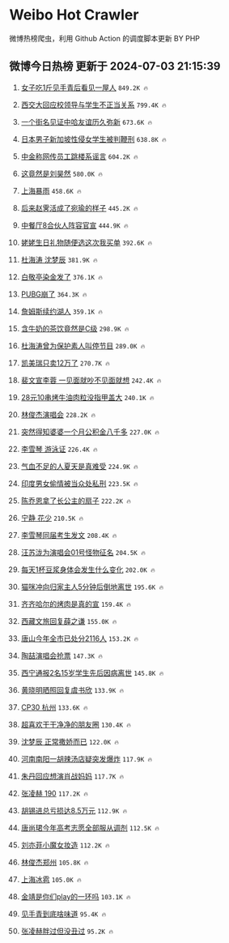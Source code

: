 # Weibo Hot Crawler 



微博热榜爬虫，利用 Github Action 的调度脚本更新 BY PHP 


## 微博今日热榜 更新于 2024-07-03 21:15:39 
1. [女子吃1斤见手青后看见一屋人](https://s.weibo.com/weibo?q=%23%E5%A5%B3%E5%AD%90%E5%90%831%E6%96%A4%E8%A7%81%E6%89%8B%E9%9D%92%E5%90%8E%E7%9C%8B%E8%A7%81%E4%B8%80%E5%B1%8B%E4%BA%BA%23&t=31&band_rank=1&Refer=top) `849.2K 🔥` 

1. [西交大回应校领导与学生不正当关系](https://s.weibo.com/weibo?q=%23%E8%A5%BF%E4%BA%A4%E5%A4%A7%E5%9B%9E%E5%BA%94%E6%A0%A1%E9%A2%86%E5%AF%BC%E4%B8%8E%E5%AD%A6%E7%94%9F%E4%B8%8D%E6%AD%A3%E5%BD%93%E5%85%B3%E7%B3%BB%23&t=31&band_rank=2&Refer=top) `799.4K 🔥` 

1. [一个街名见证中哈友谊历久弥新](https://s.weibo.com/weibo?q=%23%E4%B8%80%E4%B8%AA%E8%A1%97%E5%90%8D%E8%A7%81%E8%AF%81%E4%B8%AD%E5%93%88%E5%8F%8B%E8%B0%8A%E5%8E%86%E4%B9%85%E5%BC%A5%E6%96%B0%23&t=31&band_rank=3&Refer=top) `673.6K 🔥` 

1. [日本男子新加坡性侵女学生被判鞭刑](https://s.weibo.com/weibo?q=%23%E6%97%A5%E6%9C%AC%E7%94%B7%E5%AD%90%E6%96%B0%E5%8A%A0%E5%9D%A1%E6%80%A7%E4%BE%B5%E5%A5%B3%E5%AD%A6%E7%94%9F%E8%A2%AB%E5%88%A4%E9%9E%AD%E5%88%91%23&t=31&band_rank=4&Refer=top) `638.8K 🔥` 

1. [中金称网传员工跳楼系谣言](https://s.weibo.com/weibo?q=%23%E4%B8%AD%E9%87%91%E7%A7%B0%E7%BD%91%E4%BC%A0%E5%91%98%E5%B7%A5%E8%B7%B3%E6%A5%BC%E7%B3%BB%E8%B0%A3%E8%A8%80%23&t=31&band_rank=5&Refer=top) `604.2K 🔥` 

1. [这竟然是刘昊然](https://s.weibo.com/weibo?q=%E8%BF%99%E7%AB%9F%E7%84%B6%E6%98%AF%E5%88%98%E6%98%8A%E7%84%B6&t=31&band_rank=6&Refer=top) `580.0K 🔥` 

1. [上海暴雨](https://s.weibo.com/weibo?q=%E4%B8%8A%E6%B5%B7%E6%9A%B4%E9%9B%A8&t=31&band_rank=7&Refer=top) `458.6K 🔥` 

1. [后来赵霁活成了宛瑜的样子](https://s.weibo.com/weibo?q=%E5%90%8E%E6%9D%A5%E8%B5%B5%E9%9C%81%E6%B4%BB%E6%88%90%E4%BA%86%E5%AE%9B%E7%91%9C%E7%9A%84%E6%A0%B7%E5%AD%90&t=31&band_rank=8&Refer=top) `445.2K 🔥` 

1. [中餐厅8合伙人阵容官宣](https://s.weibo.com/weibo?q=%23%E4%B8%AD%E9%A4%90%E5%8E%858%E5%90%88%E4%BC%99%E4%BA%BA%E9%98%B5%E5%AE%B9%E5%AE%98%E5%AE%A3%23&t=31&band_rank=9&Refer=top) `444.9K 🔥` 

1. [姥姥生日礼物随便选这次我买单](https://s.weibo.com/weibo?q=%23%E5%A7%A5%E5%A7%A5%E7%94%9F%E6%97%A5%E7%A4%BC%E7%89%A9%E9%9A%8F%E4%BE%BF%E9%80%89%E8%BF%99%E6%AC%A1%E6%88%91%E4%B9%B0%E5%8D%95%23&t=31&band_rank=10&Refer=top) `392.6K 🔥` 

1. [杜海涛 沈梦辰](https://s.weibo.com/weibo?q=%E6%9D%9C%E6%B5%B7%E6%B6%9B%20%E6%B2%88%E6%A2%A6%E8%BE%B0&t=31&band_rank=11&Refer=top) `381.9K 🔥` 

1. [白敬亭染金发了](https://s.weibo.com/weibo?q=%23%E7%99%BD%E6%95%AC%E4%BA%AD%E6%9F%93%E9%87%91%E5%8F%91%E4%BA%86%23&t=31&band_rank=12&Refer=top) `376.1K 🔥` 

1. [PUBG崩了](https://s.weibo.com/weibo?q=PUBG%E5%B4%A9%E4%BA%86&t=31&band_rank=13&Refer=top) `364.3K 🔥` 

1. [詹姆斯续约湖人](https://s.weibo.com/weibo?q=%23%E8%A9%B9%E5%A7%86%E6%96%AF%E7%BB%AD%E7%BA%A6%E6%B9%96%E4%BA%BA%23&t=31&band_rank=14&Refer=top) `359.1K 🔥` 

1. [含牛奶的茶饮竟然是C级](https://s.weibo.com/weibo?q=%23%E5%90%AB%E7%89%9B%E5%A5%B6%E7%9A%84%E8%8C%B6%E9%A5%AE%E7%AB%9F%E7%84%B6%E6%98%AFC%E7%BA%A7%23&t=31&band_rank=15&Refer=top) `298.9K 🔥` 

1. [杜海涛曾为保护素人叫停节目](https://s.weibo.com/weibo?q=%23%E6%9D%9C%E6%B5%B7%E6%B6%9B%E6%9B%BE%E4%B8%BA%E4%BF%9D%E6%8A%A4%E7%B4%A0%E4%BA%BA%E5%8F%AB%E5%81%9C%E8%8A%82%E7%9B%AE%23&t=31&band_rank=16&Refer=top) `289.0K 🔥` 

1. [凯美瑞只卖12万了](https://s.weibo.com/weibo?q=%23%E5%87%AF%E7%BE%8E%E7%91%9E%E5%8F%AA%E5%8D%9612%E4%B8%87%E4%BA%86%23&t=31&band_rank=17&Refer=top) `270.7K 🔥` 

1. [裴文宣李蓉 一见面就吵不见面就想](https://s.weibo.com/weibo?q=%E8%A3%B4%E6%96%87%E5%AE%A3%E6%9D%8E%E8%93%89%20%E4%B8%80%E8%A7%81%E9%9D%A2%E5%B0%B1%E5%90%B5%E4%B8%8D%E8%A7%81%E9%9D%A2%E5%B0%B1%E6%83%B3&t=31&band_rank=18&Refer=top) `242.4K 🔥` 

1. [28元10串烤牛油肉粒没指甲盖大](https://s.weibo.com/weibo?q=%2328%E5%85%8310%E4%B8%B2%E7%83%A4%E7%89%9B%E6%B2%B9%E8%82%89%E7%B2%92%E6%B2%A1%E6%8C%87%E7%94%B2%E7%9B%96%E5%A4%A7%23&t=31&band_rank=19&Refer=top) `240.1K 🔥` 

1. [林俊杰演唱会](https://s.weibo.com/weibo?q=%E6%9E%97%E4%BF%8A%E6%9D%B0%E6%BC%94%E5%94%B1%E4%BC%9A&t=31&band_rank=20&Refer=top) `228.2K 🔥` 

1. [突然得知婆婆一个月公积金八千多](https://s.weibo.com/weibo?q=%23%E7%AA%81%E7%84%B6%E5%BE%97%E7%9F%A5%E5%A9%86%E5%A9%86%E4%B8%80%E4%B8%AA%E6%9C%88%E5%85%AC%E7%A7%AF%E9%87%91%E5%85%AB%E5%8D%83%E5%A4%9A%23&t=31&band_rank=21&Refer=top) `227.0K 🔥` 

1. [李雪琴 游泳证](https://s.weibo.com/weibo?q=%E6%9D%8E%E9%9B%AA%E7%90%B4%20%E6%B8%B8%E6%B3%B3%E8%AF%81&t=31&band_rank=22&Refer=top) `226.4K 🔥` 

1. [气血不足的人夏天是真难受](https://s.weibo.com/weibo?q=%23%E6%B0%94%E8%A1%80%E4%B8%8D%E8%B6%B3%E7%9A%84%E4%BA%BA%E5%A4%8F%E5%A4%A9%E6%98%AF%E7%9C%9F%E9%9A%BE%E5%8F%97%23&t=31&band_rank=23&Refer=top) `224.9K 🔥` 

1. [印度男女偷情被当众处私刑](https://s.weibo.com/weibo?q=%23%E5%8D%B0%E5%BA%A6%E7%94%B7%E5%A5%B3%E5%81%B7%E6%83%85%E8%A2%AB%E5%BD%93%E4%BC%97%E5%A4%84%E7%A7%81%E5%88%91%23&t=31&band_rank=24&Refer=top) `223.5K 🔥` 

1. [陈乔恩拿了长公主的扇子](https://s.weibo.com/weibo?q=%23%E9%99%88%E4%B9%94%E6%81%A9%E6%8B%BF%E4%BA%86%E9%95%BF%E5%85%AC%E4%B8%BB%E7%9A%84%E6%89%87%E5%AD%90%23&t=31&band_rank=25&Refer=top) `222.2K 🔥` 

1. [宁静 花少](https://s.weibo.com/weibo?q=%E5%AE%81%E9%9D%99%20%E8%8A%B1%E5%B0%91&t=31&band_rank=26&Refer=top) `210.5K 🔥` 

1. [李雪琴同届考生发文](https://s.weibo.com/weibo?q=%E6%9D%8E%E9%9B%AA%E7%90%B4%E5%90%8C%E5%B1%8A%E8%80%83%E7%94%9F%E5%8F%91%E6%96%87&t=31&band_rank=27&Refer=top) `208.4K 🔥` 

1. [汪苏泷为演唱会01号怪物征名](https://s.weibo.com/weibo?q=%23%E6%B1%AA%E8%8B%8F%E6%B3%B7%E4%B8%BA%E6%BC%94%E5%94%B1%E4%BC%9A01%E5%8F%B7%E6%80%AA%E7%89%A9%E5%BE%81%E5%90%8D%23&t=31&band_rank=28&Refer=top) `204.5K 🔥` 

1. [每天1杯豆浆身体会发生什么变化](https://s.weibo.com/weibo?q=%23%E6%AF%8F%E5%A4%A91%E6%9D%AF%E8%B1%86%E6%B5%86%E8%BA%AB%E4%BD%93%E4%BC%9A%E5%8F%91%E7%94%9F%E4%BB%80%E4%B9%88%E5%8F%98%E5%8C%96%23&t=31&band_rank=29&Refer=top) `202.0K 🔥` 

1. [猫咪冲向归家主人5分钟后倒地离世](https://s.weibo.com/weibo?q=%23%E7%8C%AB%E5%92%AA%E5%86%B2%E5%90%91%E5%BD%92%E5%AE%B6%E4%B8%BB%E4%BA%BA5%E5%88%86%E9%92%9F%E5%90%8E%E5%80%92%E5%9C%B0%E7%A6%BB%E4%B8%96%23&t=31&band_rank=30&Refer=top) `195.6K 🔥` 

1. [齐齐哈尔的烤肉是真的宣](https://s.weibo.com/weibo?q=%23%E9%BD%90%E9%BD%90%E5%93%88%E5%B0%94%E7%9A%84%E7%83%A4%E8%82%89%E6%98%AF%E7%9C%9F%E7%9A%84%E5%AE%A3%23&t=31&band_rank=31&Refer=top) `159.4K 🔥` 

1. [西藏文旅回复薛之谦](https://s.weibo.com/weibo?q=%23%E8%A5%BF%E8%97%8F%E6%96%87%E6%97%85%E5%9B%9E%E5%A4%8D%E8%96%9B%E4%B9%8B%E8%B0%A6%23&t=31&band_rank=32&Refer=top) `155.0K 🔥` 

1. [唐山今年全市已处分2116人](https://s.weibo.com/weibo?q=%23%E5%94%90%E5%B1%B1%E4%BB%8A%E5%B9%B4%E5%85%A8%E5%B8%82%E5%B7%B2%E5%A4%84%E5%88%862116%E4%BA%BA%23&t=31&band_rank=33&Refer=top) `153.2K 🔥` 

1. [陶喆演唱会抢票](https://s.weibo.com/weibo?q=%23%E9%99%B6%E5%96%86%E6%BC%94%E5%94%B1%E4%BC%9A%E6%8A%A2%E7%A5%A8%23&t=31&band_rank=34&Refer=top) `147.3K 🔥` 

1. [西宁通报2名15岁学生先后因病离世](https://s.weibo.com/weibo?q=%23%E8%A5%BF%E5%AE%81%E9%80%9A%E6%8A%A52%E5%90%8D15%E5%B2%81%E5%AD%A6%E7%94%9F%E5%85%88%E5%90%8E%E5%9B%A0%E7%97%85%E7%A6%BB%E4%B8%96%23&t=31&band_rank=35&Refer=top) `145.8K 🔥` 

1. [黄晓明晒照回复虞书欣](https://s.weibo.com/weibo?q=%23%E9%BB%84%E6%99%93%E6%98%8E%E6%99%92%E7%85%A7%E5%9B%9E%E5%A4%8D%E8%99%9E%E4%B9%A6%E6%AC%A3%23&t=31&band_rank=36&Refer=top) `133.9K 🔥` 

1. [CP30 杭州](https://s.weibo.com/weibo?q=CP30%20%E6%9D%AD%E5%B7%9E&t=31&band_rank=37&Refer=top) `133.6K 🔥` 

1. [超喜欢干干净净的朋友圈](https://s.weibo.com/weibo?q=%23%E8%B6%85%E5%96%9C%E6%AC%A2%E5%B9%B2%E5%B9%B2%E5%87%80%E5%87%80%E7%9A%84%E6%9C%8B%E5%8F%8B%E5%9C%88%23&t=31&band_rank=38&Refer=top) `130.4K 🔥` 

1. [沈梦辰 正常撒娇而已](https://s.weibo.com/weibo?q=%E6%B2%88%E6%A2%A6%E8%BE%B0%20%E6%AD%A3%E5%B8%B8%E6%92%92%E5%A8%87%E8%80%8C%E5%B7%B2&t=31&band_rank=39&Refer=top) `122.0K 🔥` 

1. [河南南阳一胡辣汤店疑突发爆炸](https://s.weibo.com/weibo?q=%23%E6%B2%B3%E5%8D%97%E5%8D%97%E9%98%B3%E4%B8%80%E8%83%A1%E8%BE%A3%E6%B1%A4%E5%BA%97%E7%96%91%E7%AA%81%E5%8F%91%E7%88%86%E7%82%B8%23&t=31&band_rank=40&Refer=top) `117.9K 🔥` 

1. [朱丹回应想演肖战妈妈](https://s.weibo.com/weibo?q=%23%E6%9C%B1%E4%B8%B9%E5%9B%9E%E5%BA%94%E6%83%B3%E6%BC%94%E8%82%96%E6%88%98%E5%A6%88%E5%A6%88%23&t=31&band_rank=41&Refer=top) `117.7K 🔥` 

1. [张凌赫 190](https://s.weibo.com/weibo?q=%E5%BC%A0%E5%87%8C%E8%B5%AB%20190&t=31&band_rank=42&Refer=top) `117.2K 🔥` 

1. [胡锡进总亏损达8.5万元](https://s.weibo.com/weibo?q=%23%E8%83%A1%E9%94%A1%E8%BF%9B%E6%80%BB%E4%BA%8F%E6%8D%9F%E8%BE%BE8.5%E4%B8%87%E5%85%83%23&t=31&band_rank=43&Refer=top) `112.9K 🔥` 

1. [唐尚珺今年高考志愿全部服从调剂](https://s.weibo.com/weibo?q=%23%E5%94%90%E5%B0%9A%E7%8F%BA%E4%BB%8A%E5%B9%B4%E9%AB%98%E8%80%83%E5%BF%97%E6%84%BF%E5%85%A8%E9%83%A8%E6%9C%8D%E4%BB%8E%E8%B0%83%E5%89%82%23&t=31&band_rank=44&Refer=top) `112.5K 🔥` 

1. [刘亦菲小魔女妆造](https://s.weibo.com/weibo?q=%23%E5%88%98%E4%BA%A6%E8%8F%B2%E5%B0%8F%E9%AD%94%E5%A5%B3%E5%A6%86%E9%80%A0%23&t=31&band_rank=45&Refer=top) `112.2K 🔥` 

1. [林俊杰郑州](https://s.weibo.com/weibo?q=%E6%9E%97%E4%BF%8A%E6%9D%B0%E9%83%91%E5%B7%9E&t=31&band_rank=46&Refer=top) `105.8K 🔥` 

1. [上海冰雹](https://s.weibo.com/weibo?q=%E4%B8%8A%E6%B5%B7%E5%86%B0%E9%9B%B9&t=31&band_rank=47&Refer=top) `105.0K 🔥` 

1. [金靖是你们play的一环吗](https://s.weibo.com/weibo?q=%E9%87%91%E9%9D%96%E6%98%AF%E4%BD%A0%E4%BB%ACplay%E7%9A%84%E4%B8%80%E7%8E%AF%E5%90%97&t=31&band_rank=48&Refer=top) `103.1K 🔥` 

1. [见手青到底啥味道](https://s.weibo.com/weibo?q=%E8%A7%81%E6%89%8B%E9%9D%92%E5%88%B0%E5%BA%95%E5%95%A5%E5%91%B3%E9%81%93&t=31&band_rank=49&Refer=top) `95.4K 🔥` 

1. [张凌赫胖过但没丑过](https://s.weibo.com/weibo?q=%E5%BC%A0%E5%87%8C%E8%B5%AB%E8%83%96%E8%BF%87%E4%BD%86%E6%B2%A1%E4%B8%91%E8%BF%87&t=31&band_rank=50&Refer=top) `95.2K 🔥` 

